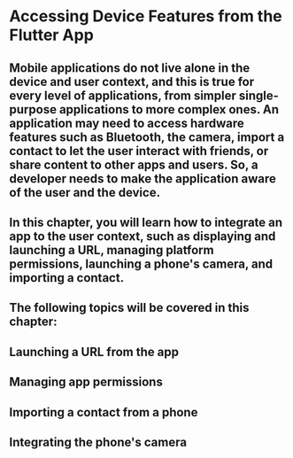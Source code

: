 # Accessing Device Features from the Flutter App

## Mobile applications do not live alone in the device and user context, and this is true for every level of applications, from simpler single-purpose applications to more complex ones. An application may need to access hardware features such as Bluetooth, the camera, import a contact to let the user interact with friends, or share content to other apps and users. So, a developer needs to make the application aware of the user and the device.

## In this chapter, you will learn how to integrate an app to the user context, such as displaying and launching a URL, managing platform permissions, launching a phone's camera, and importing a contact.

## The following topics will be covered in this chapter:

## Launching a URL from the app

## Managing app permissions

## Importing a contact from a phone

## Integrating the phone's camera